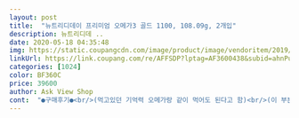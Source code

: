 ```yaml
---
layout: post 
title:  "뉴트리디데이 프리미엄 오메가3 골드 1100, 108.09g, 2개입" 
description: 뉴트리디데 ..
date: 2020-05-18 04:35:48 
img: https://static.coupangcdn.com/image/product/image/vendoritem/2019/06/18/4687704852/c1aca026-2a09-47f8-a106-13fe643aaf9f.jpg 
linkUrl: https://link.coupang.com/re/AFFSDP?lptag=AF3600438&subid=ahnPublicAsk&pageKey=77090&itemId=548209925&vendorItemId=4687704852&traceid=V0-113-a9072a04186de18d 
categories: [1024] 
color: BF360C 
price: 39600 
author: Ask View Shop 
cont:  "●구매후기●<br/>(먹고있던 기억력 오메가랑 같이 먹어도 된다고 함)<br/>(이 부분은 몇개월후.<br/>.<br/><br/>DHA <br/> - 대뇌 해마와 눈 망막세포의 주성분이며 신경호르몬 전달을 용이하게 만들고 두뇌작용을 활발하게 돕습니다.<br/><br/>EPA <br/> - 혈중 콜레스테롤을 낮추고 혈전을 예방하는 효과가 있습니다 (피를 맑게함)<br/><br/>​<br/>● 리뷰 :<br/>● 배송 : 2020.<br/>02.<br/>04<br/>가격도 천차만별이고... <br/><br/>같이 먹으면 안되는 영양제가 훨씬 많답니다!!!<br/>같이먹어도되는지 안되는지 꼭 확인하시고<br/>거부감없이 계속 먹을수 있을거같아요<br/>건강하고 행복하게 지내시면 좋겠습니다<br/>검사 결과를 올리는게 정확할듯)<br/>검사! 라는 단어만 나오면<br/>검사받아보시고 나한테 꼭 필요한 영양제를<br/>결괴나옵니다ㅋㅋㅋ<br/>겹치는 영양소 없는것들로만 같이 드셔야해요<br/>겹치는게 아주 미미한것들로만<br/>계시던데<br/>괜찮은제품???<br/>그걸 모르고 안먹을수도 있으니... <br/><br/>그냥 기계위에 올라가서 1분만 가만히 계시면<br/>그때도 오메가3 부족으로 나온다면<br/>그래도 다 먹어가는 중이고 총 2통이 오기때문에 하나는 엄마, 하나는 저 이렇게 나눠서 각자 먹고있어요 ㅎㅎ<br/>그래도 이런 어종으로 오메가3 드실분들은<br/>그래서 고기를 많이먹기 때문에 더더욱 많이 챙겨먹는 오메가3이구요<br/>그래서 먹는게 영양제잖아요<br/>그래서 인터넷을 뒤적이며 좋다는 오메가3를<br/>그래서 후에 재구매의사는 없습니다.<br/><br/>그리고 많이 딱딱합니다<br/>그리고 몇개월후에 다시 인바디검사를 해볼겁니다<br/>그리고 이거 다 먹으면 식물성오메가3로 넘어갈 생각입니다.<br/><br/>그정돈 아닙니다<br/>그중 이걸 택한 이유는<br/>나왔어요(다른건 다 합격!!!)<br/>나한테 꼭 필요한 영양제가 무엇인지 부터<br/>내 몸의 변화도 알아보고 불필요한것과<br/>내돈주고 구매한 후기입니다<br/>내몸에 가장 필요한 영양소가 오메가3라고<br/>냄새 올라오는 오메가3는 진짜<br/>냄새 전혀 없습니다<br/>냄새가 전혀 없어서 꾸준히 먹는건데.<br/>.<br/><br/>논리도없이 좋다 안좋다 말로 하는것보단<br/>눈에보이는 효과가 있는건 아니라<br/>뉴트리 디데이 오메가3 복용후의<br/>뉴트리디데이 프리미엄 오메가3 골드 1100, 108.<br/>09g, 2개입<br/>다음에는 이거말고 다른걸로 구매할생각이기는합니다.<br/>.<br/>ㅎㅎ<br/>대부분 분들이 그냥<br/>대체 뭐임??? 허언증인가ㅋ<br/>더디겠죠???<br/>두번째는 가격이에요<br/>드세요<br/>또한 두뇌를 둘러싼 막의 염증을 줄여주고 신경 호르몬 전달을 용이하게 하여 인지능력 감퇴를 2년 정도 지연시키고  치매예방에도 도움을 주게 되는거죠.<br/><br/>또한 오메가3를 구입할 때도 산화를 막을 수 있도록 개별 포장된 제품이 좋아요.<br/><br/>먹고있는 영양제들에 무슨 성분들이 들어있는지<br/>먹어야하는 부분이 있어서 최대한 딱 그성분만 들어간게 좋기는 합니다 ㅎ<br/>멀티비타민, 마그네슘, 비타민D, 플로폴리스, 이노시톨 등 먹고있지만 영양소가 너무 중복되면 과다복용이라 가끔 건너뛸때도 있거든요.<br/><br/>며칠 먹어보고 좋다 안좋다 쓰는 사람들은<br/>몇가지 먹습니다<br/>모든 병원에서 가능하겠지만<br/>모든분들이<br/>모르겠다... <br/>싶으면 판매자에게 꼼꼼히 물어보거나<br/>목에 걸린다는 사람도있던데ㅋㅋㅋ<br/>몸안좋을때 2<br/> -3개 먹습니다 ( 아는 약사선생님이 컨디션안좋을때 그렇게 먹으라고 하셔서 지키고있어요)<br/>몸에 좋다는 영양제 여러가지 막 드시는 분들도<br/>못먹겠더라구요<br/>물론 겹치는 영양소가 없거나<br/>물론 제대로 안보고산 제 잘못이 크겠지요 ㅎㅎㅎ.<br/>.<br/><br/>뭔가 굉장히 나한테 부족한 영양소인데<br/>박스같은게 없는 제품이라 선물용으로는<br/>밥을 아무리 잘먹고 통통하게 살이 쪘어도<br/>배송 포장상태가 엉망이지만 무사히 받았습니다<br/>보니까 한두달정도분량이 남았네요 ㅋㅋ<br/>비싸무서워 그러면서 건강체크를 게을리<br/>비타민D는 1000iu짜리로 따로 먹고있는데 여기에도 함유되어있어 잠시 안먹는중이예요.<br/><br/>산화가 되었거나 진행 중인 경우에는 독이 될수 있으니 비린내가 심하게 나거나 캡슐이 붙어 있는 것은 가급적 피하는 게 좋숩니다.<br/><br/>살짝 소화가 덜되는... <br/>불편한 느낌이 들긴해요<br/>생각하고 아무거나 드시는거같은데요<br/>성분 꼭 확인하시고<br/>성분이나 원료가 너무 좋고 가격이 너무<br/>소형어종(멸치나 정어리)으로 드시는게 가장 좋아요! 그래야 중금속오염이 적다고합니다.<br/><br/>솔직히 아직은 큰 기대 없습니다<br/>아니에요 12만원정도밖에 안하고<br/>아무리 몸에 좋아도 주의할점은 알아두고 자신에게 맞는 법을 알아야 합니다.<br/><br/>아무튼 항상 오메가3는 믿고 먹습니다.<br/><br/>아주 살짝 그런느낌이 들뿐... <br/><br/>안좋겠어요<br/>알아보시고 알맞은 영양제 섭취로<br/>알이 크다는 평들을 많이 봐서인지... <br/><br/>약먹고 물 많이 드시고 움직이세요<br/>약먹고 앉아있거나 누워있으면 소화가<br/>약사님께 물어봐서<br/>어종보다는 식물성오메가3가 더 좋다는 말을 들었거든요.<br/><br/>여러가지 드시는 분들은<br/>여자 몸에대해 상담받기는 산부인과가 좋아요<br/>여자입니다<br/>영양과다도 몸에 상당히 안좋아요<br/>영양부족이되고<br/>영양상태 변화를 추가후기로 남기겠습니다<br/>영양실조가됩니다<br/>영양제니까 먹으면 무조건 좋겠지 라고<br/>영양제라는게... <br/>드라마틱하게<br/>오메가<br/> -3는 동물의 지질 대사에 중요한 성분이며, 인간의 식이와 인체생리학에서 중요한 역할을 합니다.<br/><br/>오메가<br/> -3는 불포화 지방산은 기름 종류이기 때문에 보관을 잘못하거나 오래 된 경우 산화 될 수 있어요.<br/><br/>오메가3 에 촛점을 맞추고있어서 사고있습니다.<br/><br/>오메가3 지방산 속  EPA는 혈중 콜레스테롤을 낮추고 혈전을 예방하는 효과가 뛰어납니다<br/>오메가3 지방산은 불포화지방산으로  우리 몸에서 합성되지 않아 외부 음식으로 섭취가 필요한  영양소입니다.<br/><br/>오메가3 지방산의 과다한 섭취는 다른 불포화지방산인 오메가6의 대사를 방해할 수 있으므로 적정량을 섭취해야 합니다.<br/><br/>오메가3 지방산인 DHA는 두뇌 조직에 필요한 중요한 영양소이므로 두뇌 작용을 활발하게 하여 기억력을 개선하고  성장기 아이들이나 청소년들에게 두뇌개발에 도움을 줍니다.<br/><br/>오메가3는 몸안좋을때 몇알씩 더 챙겨먹고 무조건 먹는 친구중 하나입니다.<br/><br/>오메가3는 성분이 DHA와 EPA로 나눠지는데요,<br/>오메가3를 구입한 이유는<br/>오메가3의 EPA와 DHA는  망막조직의 구성성분으로 눈물 막을 튼튼하게 해 눈물 분비가 줄어드는 것을 막아주어 안구건조를 예방하고  눈 건강에 도움을 줍니다.<br/><br/>오메가3의 주된 역할은 혈관을 튼튼히 하고 혈관속의 끼어있는 기름을 제거해 혈액흐름을 좋게 만들어 혈액순환을 도와 특히 손발 저림현상을 줄여주는 역할을 합니다.<br/><br/>오메가6와 오메가3의 적절한 균형이 이뤄져야 건강하다고 해요.<br/> (비율이 14:1 이면 좋다고합니다)<br/>요근래 오메가3들은 장용성캡슐이라 냄새안나는건 대부분이라서 패스 ㅎ.<br/>ㅎ<br/>요새는 육고기를 많이 먹기때문에 오메가6를 더 많이 먹게되는데,<br/>요즘 몸상태가 안 좋은거 같아서 오메가3를 구매를 했습니다.<br/> 생선류를 잘 먹지 않으니,,,, 영양제를 먹어줘야 할 나이가 되기도 했고 그나마 먹으면 효과가 바로 오는거 같기도 해서 이 제품으로 주문을 했습니다.<br/><br/>우리 몸에는 굵은 대동맥부터 가늘고 얇은 정맥과 모세혈관 등 여러가지  혈관들로 가득 차 있습니다.<br/><br/>우리나라 제품은 영양제가 짬뽕(?)이 되어있는경우가 있어서 복용하는게 좀 그렇거등요... <br/>.<br/><br/>운동을 꾸준히 하고있어서(헬스/복싱)<br/>원장님께 말씀드렸더니<br/>위에서 녹지않고 장까지 내려가게 하기위해<br/>음... <br/>근데 저는 이미 오메가3를 먹고있어요<br/>음식만으로 모든 영양소를 채울순없어요<br/>이 제품 자체는 저렴하기도하고 가성비가 좋을것같아서 구매했어요<br/>이 제품은 연어오일이 들어간거라 소형어종 오메가3는 아니라서 살짝 아쉽네요 ㅠㅠ<br/>이건... <br/>그닥 효능이 없다는 뜻이겠지요<br/>이걸로 계속 먹을 생각이구요<br/>이것역시 냄새가 전혀 올라오지 않아서<br/>이것저것 괜찮은 제품들이 꽤 많더군요<br/>이게 알이 크고 바로 녹는 제품이 아니라<br/>이런 영양제말고도 생선이나 들기름같은데에서 얻을수 있는 영양소입니다.<br/><br/>이리도 딱딱한 캡슐을 만드셨나봅니다<br/>이미 과다한 영양소인데 계속 먹을수있고<br/>이부분은 알고는 샀지만 비타민D는 과다복용시 오히려 골다공증이 생기는 영양소라 적당량만 유지되는게 좋아서 잠시 끊었구요!<br/>이제 약 설명... <br/>.<br/>ㅋㅋㅋ<br/>인바디검사 해보고<br/>인바디검사는 굉장히 저렴해요<br/>일단 23개월이상 꾸준히 먹어보려고해요<br/>일반적인 영양제들 사이즈보다 크긴커요<br/>저는 놀랄정도로 크게 느껴지진 않더라구요<br/>저는 산부인과에서 인바디검사를합니다<br/>저는 영양제를 많이먹는편이라 시간을 정해놓고 서로 조합을 맞춰서(같이먹으면 안좋은것들은 같이먹지않아요)<br/>저는 영양제를 여러가지 먹어요<br/>저는 참 건강한 사람이에요ㅋㅋㅋ<br/>저렴해서 주문은 했지만<br/>전부터 먹고있던 기억력 오메가3도<br/>조금이라도 오메가3 영양상태가 좋아졌다면<br/>좀 괜찮은 제품으로 그냥 오메가3를 먹거라<br/>주기적으로 인바디체크를해요<br/>집안일을 하시던가... <br/>그럼 금방 내려갑니다<br/>찾아서 드세요<br/>찾았어요<br/>최근 인바디검사 결과... <br/><br/>침고로 평범한 정상체중(근육량 상당히높음)<br/>크게 불편함이 느껴지진 않아요<br/>크기가 상당히 크네요 먹다가 목구멍이 작으면 걸릴거 같은 크기입니다 ㅋㅋ<br/>크긴큰데... <br/> 못먹을정도로 크거나<br/>크릴오일도 알아보았지만 부정적인 얘기가 많아서 그냥 사지않기로 결정하고<br/>평이 좋아서가 첫번째 이유이고<br/>필요한걸 알아보기위해<br/>하시는분들이 99%일듯ㅋㅋㅋ<br/>하시더군요<br/>하지만 먹고있는 제품은 기억력 오메가3예요<br/>하지만 뭐 딱히 신경쓰이진않네요<br/>하지만 오메가3는 다릅니다.<br/> 매일매일 꼬박꼬박 챙겨먹어요 ^^<br/>한쪽으로만 영양과다가 생기면 나머지들은<br/>함량이 다를것이고 성분이 다를것이다... <br/><br/>현대인들의 고지방 식사.<br/> 운동부족으로 생기는 혈전 형성을 막고 혈관의 유연성을 높여줍니다<br/>" 
---
```

